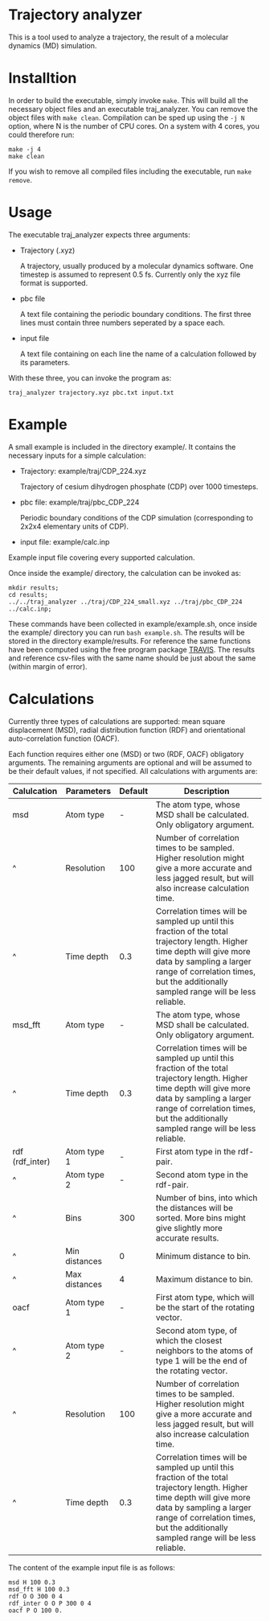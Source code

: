 # Trajectory analyzer #

This is a tool used to analyze a trajectory, the result of a molecular dynamics (MD) simulation.

# Installtion #

In order to build the executable, simply invoke `make`. This will build all the necessary object files and an executable traj_analyzer. You can remove the object files with `make clean`.
Compilation can be sped up using the `-j N` option, where N is the number of CPU cores. On a system with 4 cores, you could therefore run:

    make -j 4
    make clean

If you wish to remove all compiled files including the executable, run `make remove`.

# Usage #

The executable traj_analyzer expects three arguments:
- Trajectory (.xyz)
 
    A trajectory, usually produced by a molecular dynamics software. One timestep is assumed to represent 0.5 fs.  Currently only the xyz file format is supported.

- pbc file

    A text file containing the periodic boundary conditions. The first three lines must contain three numbers seperated by a space each.

- input file

    A text file containing on each line the name of a calculation followed by its parameters.

With these three, you can invoke the program as:

    traj_analyzer trajectory.xyz pbc.txt input.txt

# Example #

A small example is included in the directory example/. It contains the necessary inputs for a simple calculation:
- Trajectory: example/traj/CDP_224.xyz

    Trajectory of cesium dihydrogen phosphate (CDP) over 1000 timesteps. 

- pbc file: example/traj/pbc_CDP_224

    Periodic boundary conditions of the CDP simulation (corresponding to 2x2x4 elementary units of CDP).

- input file: example/calc.inp

 Example input file covering every supported calculation.

Once inside the example/ directory, the calculation can be invoked as:

    mkdir results; 
    cd results;
    ../../traj_analyzer ../traj/CDP_224_small.xyz ../traj/pbc_CDP_224 ../calc.inp;

These commands have been collected in example/example.sh, once inside the example/ directory you can run `bash example.sh`. The results will be stored in the directory example/results. For reference the same functions have been computed using the free program package [TRAVIS](http://www.travis-analyzer.de/). The results and reference csv-files with the same name should be just about the same (within margin of error).

# Calculations #

Currently three types of calculations are supported: mean square displacement (MSD), radial distribution function (RDF) and orientational auto-correlation function (OACF). 

Each function requires either one (MSD) or two (RDF, OACF) obligatory arguments. The remaining arguments are optional and will be assumed to be their default values, if not specified. All calculations with arguments are:

Calulcation | Parameters | Default | Description
------------|------------|---------|------------
msd         | Atom type  |    -    | The atom type, whose MSD shall be calculated. Only obligatory argument.
^           | Resolution |   100   | Number of correlation times to be sampled. Higher resolution might give a more accurate and less jagged result, but will also increase calculation time.
^           | Time depth |   0.3   | Correlation times will be sampled up until this fraction of the total trajectory length. Higher time depth will give more data by sampling a larger range of correlation times, but the additionally sampled range will be less reliable.
msd_fft     | Atom type  |    -    | The atom type, whose MSD shall be calculated. Only obligatory argument.
^           | Time depth |   0.3   | Correlation times will be sampled up until this fraction of the total trajectory length. Higher time depth will give more data by sampling a larger range of correlation times, but the additionally sampled range will be less reliable.
rdf (rdf_inter)        | Atom type 1 |   -    | First atom type in the rdf-pair.
^ | Atom type 2 |   -    | Second atom type in the rdf-pair.
^           | Bins        |   300  | Number of bins, into which the distances will be sorted. More bins might give slightly more accurate results.
^           | Min distances | 0    | Minimum distance to bin.
^           | Max distances | 4    | Maximum distance to bin.
oacf        | Atom type 1 |   -    | First atom type, which will be the start of the rotating vector.
^           | Atom type 2 |   -    | Second atom type, of which the closest neighbors to the atoms of type 1 will be the end of the rotating vector.
^           | Resolution |   100   | Number of correlation times to be sampled. Higher resolution might give a more accurate and less jagged result, but will also increase calculation time.
^           | Time depth |   0.3   | Correlation times will be sampled up until this fraction of the total trajectory length. Higher time depth will give more data by sampling a larger range of correlation times, but the additionally sampled range will be less reliable.

The content of the example input file is as follows:

    msd H 100 0.3
    msd_fft H 100 0.3
    rdf O O 300 0 4
    rdf_inter O O P 300 0 4
    oacf P O 100 0.
